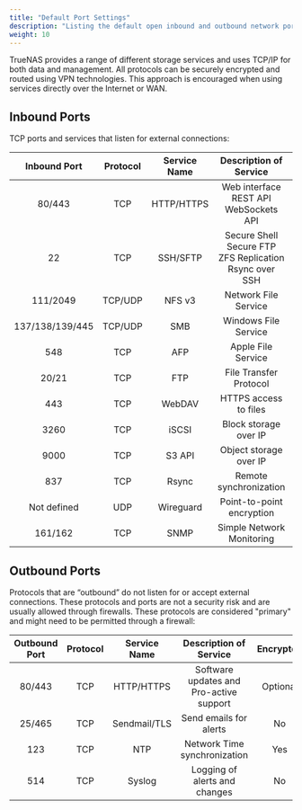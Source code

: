```yaml
---
title: "Default Port Settings"
description: "Listing the default open inbound and outbound network ports."
weight: 10
---
```


TrueNAS provides a range of different storage services and uses TCP/IP for both data and management.
All protocols can be securely encrypted and routed using VPN technologies.
This approach is encouraged when using services directly over the Internet or WAN.

## Inbound Ports

TCP ports and services that listen for external connections:

|   Inbound Port  | Protocol | Service Name |                Description of Service                | Encrypted | Defaults |
|:---------------:|:--------:|:------------:|:----------------------------------------------------:|:---------:|:--------:|
|      80/443     |    TCP   |  HTTP/HTTPS  |         Web interface <br> REST API <br> WebSockets API        |  Optional |   Open   |
|        22       |    TCP   |   SSH/SFTP   | Secure Shell Secure FTP <br> ZFS Replication <br> Rsync over SSH  |    Yes    |  Closed  |
|     111/2049    |  TCP/UDP |    NFS v3    |                 Network File Service                 |     No    |  Closed  |
| 137/138/139/445 |  TCP/UDP |      SMB     |                 Windows File Service                 |  Optional |  Closed  |
|       548       |    TCP   |      AFP     |                  Apple File Service                  |     No    |  Closed  |
|      20/21      |    TCP   |      FTP     |                File Transfer Protocol                |     No    |  Closed  |
|       443       |    TCP   |    WebDAV    |                 HTTPS access to files                |    Yes    |  Closed  |
|       3260      |    TCP   |     iSCSI    |                 Block storage over IP                |  Optional |  Closed  |
|       9000      |    TCP   |    S3 API    |                Object storage over IP                |    Yes    |  Closed  |
|       837       |    TCP   |     Rsync    |                Remote synchronization                |  Optional |  Closed  |
|   Not defined   |    UDP   |   Wireguard  |               Point-to-point encryption              |    Yes    |  Closed  |
|     161/162     |    TCP   |     SNMP     |               Simple Network Monitoring              |  Optional |  Closed  |

## Outbound Ports

Protocols that are “outbound” do not listen for or accept external connections.
These protocols and ports are not a security risk and are usually allowed through firewalls.
These protocols are considered "primary" and might need to be permitted through a firewall:

| Outbound Port | Protocol | Service Name |          Description of Service         | Encrypted | Defaults |
|:-------------:|:--------:|:------------:|:---------------------------------------:|:---------:|:--------:|
|     80/443    |    TCP   |  HTTP/HTTPS  | Software updates and Pro-active support |  Optional |   Open   |
|     25/465    |    TCP   | Sendmail/TLS |          Send emails for alerts         |     No    | Outgoing |
|      123      |    TCP   |      NTP     |       Network Time synchronization      |    Yes    | Outgoing |
|      514      |    TCP   |    Syslog    |      Logging of alerts and changes      |     No    | Outgoing |
